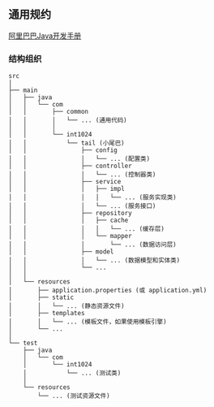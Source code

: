 通用规约
---

[阿里巴巴Java开发手册](http://www.xingqiji.com/index.php?mod=pdf&path=UU55cE52bkFUSnJpTWJPTGgxSDJmQVpQZ3RGZl9jS05PWWp3Z3o5T3ZEYm1wbFlPQ0ttMkxEblhVMTczYS1Sd0NqMWltbWNBek9Md0V3)

### 结构组织

```
src
│
├── main
│   ├── java
│   │   └── com
│   │       ├── common
│   │       │   └── ... (通用代码)
│   │       │
│   │       └── int1024
│   │           └── tail (小尾巴)
│   │               ├── config
│   │               │   └── ... (配置类)
│   │               ├── controller
│   │               │   └── ... (控制器类)
│   │               ├── service
│   │               │   ├── impl
│   │               │   │   └── ... (服务实现类)
│   │               │   └── ... (服务接口)
│   │               ├── repository
│   │               │   ├── cache
│   │               │   │   └── ... (缓存层)
│   │               │   └── mapper
│   │               │       └── ... (数据访问层)
│   │               ├── model
│   │               │   └── ... (数据模型和实体类)
│   │               └── ...
│   │
│   └── resources
│       ├── application.properties (或 application.yml)
│       ├── static
│       │   └── ... (静态资源文件)
│       ├── templates
│       │   └── ... (模板文件，如果使用模板引擎)
│       └── ...
│
└── test
    ├── java
    │   └── com
    │       └── int1024
    │           └── ... (测试类)
    │
    └── resources
        └── ... (测试资源文件)

```
